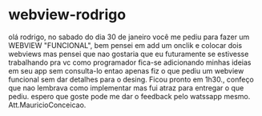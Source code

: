 # webview-rodrigo
olá rodrigo, no sabado do dia 30 de janeiro você me pediu para fazer um WEBVIEW "FUNCIONAL", bem pensei em add um onclik e colocar dois webviews mas pensei que nao gostaria que eu futuramente se estivesse trabalhando pra vc como programador fica-se adicionando minhas ideias em seu app sem consulta-lo entao apenas fiz o que pediu um webview funcional sem dar detalhes para o desing. Ficou pronto em 1h30., confeço que nao lembrava como implementar mas fui atraz para entregar o que pediu. espero que goste pode me dar o feedback pelo watssapp mesmo.  Att.MauricioConceicao.

